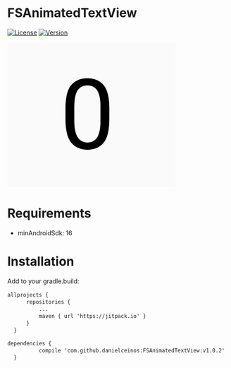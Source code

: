 # FSAnimatedTextView

[![License](https://img.shields.io/badge/license-MIT-blue.svg)](https://github.com/danielceinos/FSAnimatedTextView/blob/master/LICENSE.md)
[![Version](https://img.shields.io/badge/jitpack-1.0.2-green.svg)](https://jitpack.io/#danielceinos/FSAnimatedTextView/v1.0.2)

![FSAnimatedTextView](example1.gif)

# Requirements

- minAndroidSdk: 16

# Installation
  
  Add to your gradle.build:
  ```
  allprojects {
		repositories {
			...
			maven { url 'https://jitpack.io' }
		}
	}
  ```
  ```
  dependencies {
	        compile 'com.github.danielceinos:FSAnimatedTextView:v1.0.2'
	}
  ```
